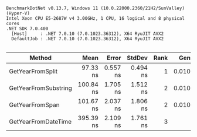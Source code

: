 ```

BenchmarkDotNet v0.13.7, Windows 11 (10.0.22000.2360/21H2/SunValley) (Hyper-V)
Intel Xeon CPU E5-2687W v4 3.00GHz, 1 CPU, 16 logical and 8 physical cores
.NET SDK 7.0.400
  [Host]     : .NET 7.0.10 (7.0.1023.36312), X64 RyuJIT AVX2
  DefaultJob : .NET 7.0.10 (7.0.1023.36312), X64 RyuJIT AVX2


```
|               Method |      Mean |    Error |   StdDev | Rank |   Gen0 | Allocated |
|--------------------- |----------:|---------:|---------:|-----:|-------:|----------:|
|     GetYearFromSplit |  97.33 ns | 0.557 ns | 0.494 ns |    1 | 0.0101 |     160 B |
| GetYearFromSubstring | 100.84 ns | 1.705 ns | 1.512 ns |    2 | 0.0101 |     160 B |
|      GetYearFromSpan | 101.67 ns | 2.037 ns | 1.806 ns |    2 | 0.0101 |     160 B |
|  GetYearFromDateTime | 395.39 ns | 2.109 ns | 1.761 ns |    3 |      - |         - |
